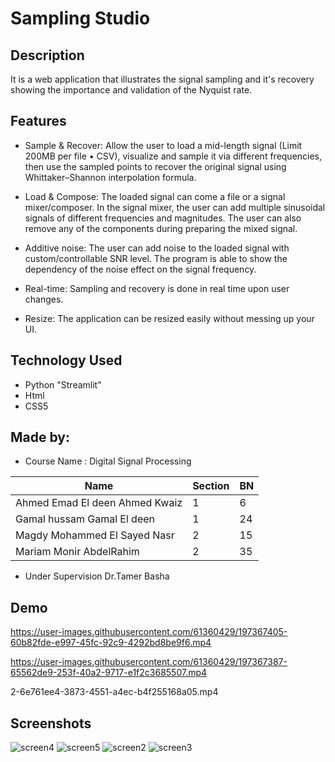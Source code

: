 # Sampling Studio

## Description
It is a web application that illustrates the signal sampling and it's recovery showing the importance and validation of the Nyquist rate.

## Features
- Sample & Recover: Allow the user to load a mid-length signal (Limit 200MB per file • CSV), visualize and sample it via different frequencies, then use the sampled points to recover the original signal using Whittaker–Shannon interpolation formula.

- Load & Compose: The loaded signal can come a file or a signal mixer/composer. In the signal mixer, the user can add multiple sinusoidal signals of different frequencies and magnitudes. The user can also remove any of the components during preparing the mixed signal.

- Additive noise: The user can add noise to the loaded signal with custom/controllable SNR level. The program is able to show the dependency of the noise effect on the signal frequency.

- Real-time: Sampling and recovery is done in real time upon user changes.

- Resize: The application can be resized easily without messing up your UI.

## Technology Used
- Python "Streamlit"
- Html
- CSS5

## Made by:

  - Course Name : Digital Signal Processing
 
  |Name                            |Section |BN|
  |--------------------------------|--------|--|
  | Ahmed Emad El deen Ahmed Kwaiz |   1    |6 |
  | Gamal hussam Gamal El deen     |   1    |24|
  |  Magdy Mohammed El Sayed Nasr  |   2    |15|
  | Mariam Monir AbdelRahim        |   2    |35|
  
  - Under Supervision Dr.Tamer Basha
  
## Demo

https://user-images.githubusercontent.com/61360429/197367405-60b82fde-e997-45fc-92c9-4292bd8be9f6.mp4



https://user-images.githubusercontent.com/61360429/197367387-65562de9-253f-40a2-9717-e1f2c3685507.mp4

2-6e761ee4-3873-4551-a4ec-b4f255168a05.mp4


## Screenshots
![screen4](https://user-images.githubusercontent.com/61360429/197367622-d0f592d3-2cab-4b6c-9d3c-f7705df83abe.png)
![screen5](https://user-images.githubusercontent.com/61360429/197367624-021add6f-72c6-4ab1-806b-6173dacaea23.png)
![screen2](https://user-images.githubusercontent.com/61360429/197367625-9d796e7c-32f0-4c8e-91cf-ec4e4feb49d3.png)
![screen3](https://user-images.githubusercontent.com/61360429/197367626-1071edc9-81ef-4c10-905c-22f67e070cb0.png)
